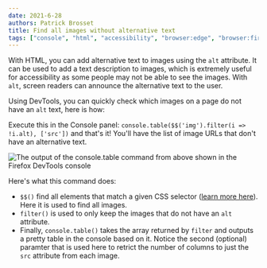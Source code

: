 ```yaml
---
date: 2021-6-28
authors: Patrick Brosset
title: Find all images without alternative text
tags: ["console", "html", "accessibility", "browser:edge", "browser:firefox", "browser:chrome", "browser:safari"]
---
```

With HTML, you can add alternative text to images using the `alt` attribute. It can be used to add a text description to images, which is extremely useful for accessibility as some people may not be able to see the images. With `alt`, screen readers can announce the alternative text to the user.

Using DevTools, you can quickly check which images on a page do not have an `alt` text, here is how:

Execute this in the Console panel: `console.table($$('img').filter(i => !i.alt), ['src'])` and that's it! You'll have the list of image URLs that don't have an alternative text.

![The output of the console.table command from above shown in the Firefox DevTools console](/assets/img/find-all-images-without-alt-text.png)

Here's what this command does:

* `$$()` find all elements that match a given CSS selector ([learn more here](/tips/en/query-dom-from-console)). Here it is used to find all images.
* `filter()` is used to only keep the images that do not have an `alt` attribute.
* Finally, `console.table()` takes the array returned by `filter` and outputs a pretty table in the console based on it. Notice the second (optional) paramter that is used here to retrict the number of columns to just the `src` attribute from each image.